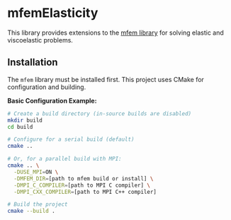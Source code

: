 # mfemElasticity

This library provides extensions to the [mfem library](https://mfem.org) for solving elastic and viscoelastic problems.

## Installation

The `mfem` library must be installed first. This project uses CMake for configuration and building.

**Basic Configuration Example:**

```bash
# Create a build directory (in-source builds are disabled)
mkdir build
cd build

# Configure for a serial build (default)
cmake ..

# Or, for a parallel build with MPI:
cmake .. \
  -DUSE_MPI=ON \
  -DMFEM_DIR=[path to mfem build or install] \
  -DMPI_C_COMPILER=[path to MPI C compiler] \
  -DMPI_CXX_COMPILER=[path to MPI C++ compiler]

# Build the project
cmake --build .
```